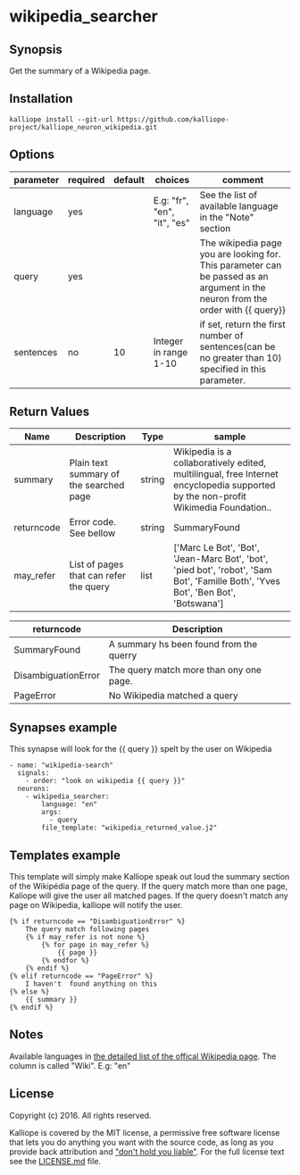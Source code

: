 # wikipedia_searcher

## Synopsis

Get the summary of a Wikipedia page.

## Installation
```
kalliope install --git-url https://github.com/kalliope-project/kalliope_neuron_wikipedia.git
```

## Options

| parameter | required | default | choices                     | comment                                                                                                                           |
|-----------|----------|---------|-----------------------------|-----------------------------------------------------------------------------------------------------------------------------------|
| language  | yes      |         | E.g: "fr", "en", "it", "es" | See the list of available language in the "Note" section                                                                          |
| query     | yes      |         |                             | The wikipedia page you are looking for.  This parameter can be passed as an argument in the neuron from the order with {{ query}} |
| sentences | no       | 10      | Integer in range 1-10       | if set, return the first number of sentences(can be no greater than 10) specified in this parameter.                              |


## Return Values

| Name       | Description                             | Type   | sample                                                                                                                              |
|------------|-----------------------------------------|--------|-------------------------------------------------------------------------------------------------------------------------------------|
| summary    | Plain text summary of the searched page | string |  Wikipedia is a collaboratively edited, multilingual, free Internet encyclopedia supported by the non-profit Wikimedia Foundation.. |
| returncode | Error code. See bellow                  | string | SummaryFound                                                                                                                        |
| may_refer  | List of pages that can refer the query  | list   | ['Marc Le Bot', 'Bot', 'Jean-Marc Bot', 'bot', 'pied bot', 'robot', 'Sam Bot', 'Famille Both', 'Yves Bot', 'Ben Bot', 'Botswana']   |


| returncode          | Description                             |
|---------------------|-----------------------------------------|
| SummaryFound        | A summary hs been found from the querry |
| DisambiguationError | The query match more than ony one page. |
| PageError           | No Wikipedia matched a query            |

## Synapses example

This synapse will look for the {{ query }} spelt by the user on Wikipedia
```
- name: "wikipedia-search"
  signals:
    - order: "look on wikipedia {{ query }}"
  neurons:
    - wikipedia_searcher:
        language: "en"
        args:
          - query
        file_template: "wikipedia_returned_value.j2"

```

## Templates example 

This template will simply make Kalliope speak out loud the summary section of the Wikipédia page of the query.
If the query match more than one page, Kaliope will give the user all matched pages.
If the query doesn't match any page on Wikipedia, kalliope will notify the user.
```
{% if returncode == "DisambiguationError" %}
    The query match following pages    
    {% if may_refer is not none %}
        {% for page in may_refer %}
            {{ page }}
        {% endfor %}
    {% endif %}
{% elif returncode == "PageError" %}
    I haven't  found anything on this
{% else %}
    {{ summary }}
{% endif %}
```

## Notes

Available languages in [the detailed list of the offical Wikipedia page](https://en.wikipedia.org/wiki/List_of_Wikipedias#Detailed_list). The column is called "Wiki". E.g: "en"

## License

Copyright (c) 2016. All rights reserved.

Kalliope is covered by the MIT license, a permissive free software license that lets you do anything you want with the source code, 
as long as you provide back attribution and ["don't hold you liable"](http://choosealicense.com/). For the full license text see the [LICENSE.md](LICENSE.md) file.
